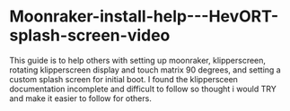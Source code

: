 # Moonraker-install-help---HevORT-splash-screen-video
This guide is to help others with setting up moonraker, klipperscreen, rotating klipperscreen display and touch matrix 90 degrees, and setting a custom splash screen for initial boot. I found the klippersceen documentation incomplete and difficult to follow so thought i would TRY and make it easier to follow for others.
